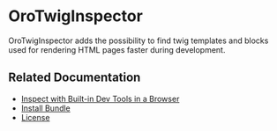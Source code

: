 <a id="bundle-docs-platform-twig-inspector-bundle"></a>

# OroTwigInspector

OroTwigInspector adds the possibility to find twig templates and blocks used for rendering HTML pages faster during development.

## Related Documentation

* <a href="https://github.com/oroinc/twig-inspector/blob/master/Bundle/Resources/doc/usage.md#inspect-with-built-in-dev-tools-in-a-browser" target="_blank">Inspect with Built-in Dev Tools in a Browser</a>
* <a href="https://github.com/oroinc/twig-inspector/blob/master/Bundle/Resources/doc/installation.md" target="_blank">Install Bundle</a>
* <a href="https://github.com/oroinc/twig-inspector/blob/master/LICENSE" target="_blank">License</a>

<!-- Frontend -->
